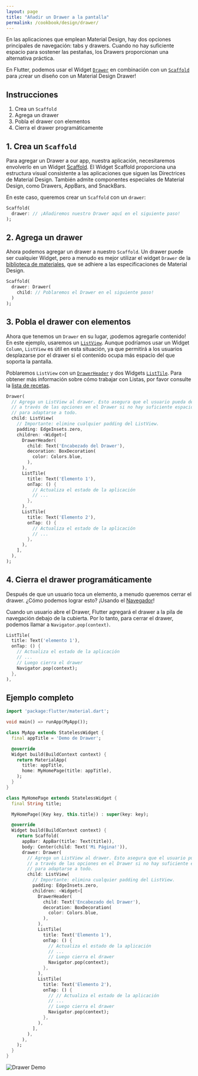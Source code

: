 ```yaml
---
layout: page
title: "Añadir un Drawer a la pantalla"
permalink: /cookbook/design/drawer/
---
```


En las aplicaciones que emplean Material Design, hay dos opciones principales de navegación: tabs y drawers. Cuando no hay suficiente espacio para sostener las pestañas, los Drawers proporcionan una alternativa práctica. 

En Flutter, podemos usar el Widget  [`Drawer`](https://docs.flutter.io/flutter/material/Drawer-class.html) en combinación con un [`Scaffold`](https://docs.flutter.io/flutter/material/Scaffold-class.html)  para ¡crear un diseño con un Material Design Drawer!

## Instrucciones

  1. Crea un `Scaffold`
  2. Agrega un drawer
  3. Pobla el drawer con elementos
  4. Cierra el drawer programáticamente
  
## 1. Crea un `Scaffold`

Para agregar un Drawer a our app, nuestra aplicación, necesitaremos envolverlo en un Widget [Scaffold](https://docs.flutter.io/flutter/material/Scaffold-class.html). El Widget Scaffold proporciona una estructura visual consistente a las aplicaciones que siguen las Directrices de  Material Design. También admite componentes especiales de Material Design, como Drawers, AppBars, and SnackBars.

En este caso, queremos crear un `Scaffold` con un `drawer`:

<!-- skip -->
```dart
Scaffold(
  drawer: // ¡Añadiremos nuestro Drawer aquí en el siguiente paso!
);
```

## 2. Agrega un drawer

Ahora podemos agregar un drawer a nuestro `Scaffold`. Un drawer puede ser cualquier Widget, pero a menudo es mejor utilizar el widget `Drawer`  de la [biblioteca de materiales](https://docs.flutter.io/flutter/material/material-library.html), 
que se adhiere a las especificaciones de Material Design.

<!-- skip -->
```dart
Scaffold(
  drawer: Drawer(
    child: // Poblaremos el Drawer en el siguiente paso!
  )
);
```

## 3. Pobla el drawer con elementos

Ahora que tenemos un `Drawer` en su lugar, ¡podemos agregarle contenido! En este ejemplo, usaremos un [`ListView`](https://docs.flutter.io/flutter/widgets/ListView-class.html). Aunque podríamos usar un Widget `Column`, `ListView` es útil en esta situación, ya que permitirá a los usuarios desplazarse por el drawer si el contenido ocupa más espacio del que soporta la pantalla.

Poblaremos `ListView` con un [`DrawerHeader`](https://docs.flutter.io/flutter/material/DrawerHeader-class.html) 
y dos Widgets [`ListTile`](https://docs.flutter.io/flutter/material/ListTile-class.html). Para obtener más información sobre cómo trabajar con Listas, por favor consulte la 
[lista de recetas](/cookbook/#lists).

<!-- skip -->
```dart
Drawer(
  // Agrega un ListView al drawer. Esto asegura que el usuario pueda desplazarse
  // a través de las opciones en el Drawer si no hay suficiente espacio vertical
  // para adaptarse a todo.
  child: ListView(
    // Importante: elimine cualquier padding del ListView.
    padding: EdgeInsets.zero,
    children: <Widget>[
      DrawerHeader(
        child: Text('Encabezado del Drawer'),
        decoration: BoxDecoration(
          color: Colors.blue,
        ),
      ),
      ListTile(
        title: Text('Elemento 1'),
        onTap: () {
          // Actualiza el estado de la aplicación
          // ...
        },
      ),
      ListTile(
        title: Text('Elemento 2'),
        onTap: () {
          // Actualiza el estado de la aplicación
          // ...
        },
      ),
    ],
  ),
);
```

## 4. Cierra el drawer programáticamente

Después de que un usuario toca un elemento, a menudo queremos cerrar el drawer. ¿Cómo podemos lograr esto? ¡Usando el [Navegador](https://docs.flutter.io/flutter/widgets/Navigator-class.html)!

Cuando un usuario abre el Drawer, Flutter agregará el drawer a la pila de navegación debajo de la cubierta.  Por lo tanto, para cerrar el drawer, podemos llamar a `Navigator.pop(context)`.  

<!-- skip -->
```dart
ListTile(
  title: Text('elemento 1'),
  onTap: () {
    // Actualiza el estado de la aplicación
    // ...
    // Luego cierra el drawer 
    Navigator.pop(context);
  },
),
```

## Ejemplo completo

```dart
import 'package:flutter/material.dart';

void main() => runApp(MyApp());

class MyApp extends StatelessWidget {
  final appTitle = 'Demo de Drawer';

  @override
  Widget build(BuildContext context) {
    return MaterialApp(
      title: appTitle,
      home: MyHomePage(title: appTitle),
    );
  }
}

class MyHomePage extends StatelessWidget {
  final String title;

  MyHomePage({Key key, this.title}) : super(key: key);

  @override
  Widget build(BuildContext context) {
    return Scaffold(
      appBar: AppBar(title: Text(title)),
      body: Center(child: Text('Mi Página!')),
      drawer: Drawer(
        // Agrega un ListView al drawer. Esto asegura que el usuario pueda desplazarse
        // a través de las opciones en el Drawer si no hay suficiente espacio vertical
        // para adaptarse a todo.
        child: ListView(
          // Importante: elimina cualquier padding del ListView.
          padding: EdgeInsets.zero,
          children: <Widget>[
            DrawerHeader(
              child: Text('Encabezado del Drawer'),
              decoration: BoxDecoration(
                color: Colors.blue,
              ),
            ),
            ListTile(
              title: Text('Elemento 1'),
              onTap: () {
                // Actualiza el estado de la aplicación
                // ...
                // Luego cierra el drawer
                Navigator.pop(context);
              },
            ),
            ListTile(
              title: Text('Elemento 2'),
              onTap: () {
                // // Actualiza el estado de la aplicación
                // ...
                // Luego cierra el drawer
                Navigator.pop(context);
              },
            ),
          ],
        ),
      ),
    );
  }
}
```

![Drawer Demo](/images/cookbook/drawer.png)
